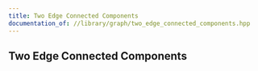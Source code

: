 ```yaml
---
title: Two Edge Connected Components
documentation_of: //library/graph/two_edge_connected_components.hpp
---
```

## Two Edge Connected Components